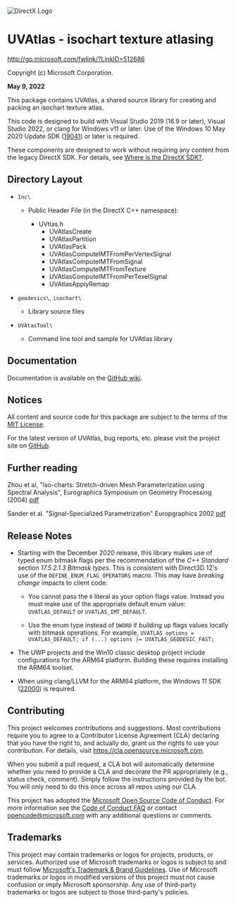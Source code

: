 ![DirectX Logo](https://raw.githubusercontent.com/wiki/Microsoft/UVAtlas/Dx_logo.GIF)

# UVAtlas - isochart texture atlasing

http://go.microsoft.com/fwlink/?LinkID=512686

Copyright (c) Microsoft Corporation.

**May 9, 2022**

This package contains UVAtlas, a shared source library for creating and packing an isochart texture atlas.

This code is designed to build with Visual Studio 2019 (16.9 or later), Visual Studio 2022, or clang for Windows v11 or later. Use of the Windows 10 May 2020 Update SDK ([19041](https://walbourn.github.io/windows-10-may-2020-update-sdk/)) or later is required.

These components are designed to work without requiring any content from the legacy DirectX SDK. For details, see [Where is the DirectX SDK?](https://aka.ms/dxsdk).

## Directory Layout

* ``Inc\``

  + Public Header File (in the DirectX C++ namespace):

    * UVtlas.h
      - UVAtlasCreate
      - UVAtlasPartition
      - UVAtlasPack
      - UVAtlasComputeIMTFromPerVertexSignal
      - UVAtlasComputeIMTFromSignal
      - UVAtlasComputeIMTFromTexture
      - UVAtlasComputeIMTFromPerTexelSignal
      - UVAtlasApplyRemap

* ``geodesics\``, ``isochart\``

  + Library source files

* ``UVAtasTool\``

  + Command line tool and sample for UVAtlas library

## Documentation

Documentation is available on the [GitHub wiki](https://github.com/Microsoft/UVAtlas/wiki).

## Notices

All content and source code for this package are subject to the terms of the [MIT License](https://github.com/microsoft/UVAtlas/blob/main/LICENSE).

For the latest version of UVAtlas, bug reports, etc. please visit the project site on [GitHub](https://github.com/microsoft/UVAtlas).

## Further reading

Zhou et al, "Iso-charts: Stretch-driven Mesh Parameterization using Spectral Analysis",
Eurographics Symposium on Geometry Processing (2004) [pdf](
http://research.microsoft.com/en-us/um/people/johnsny/papers/isochart.pdf)

Sander et al. "Signal-Specialized Parametrization" Europgraphics 2002 [pdf](http://research.microsoft.com/en-us/um/people/johnsny/papers/ssp.pdf)

## Release Notes

* Starting with the December 2020 release, this library makes use of typed enum bitmask flags per the recommendation of the _C++ Standard_ section *17.5.2.1.3 Bitmask types*. This is consistent with Direct3D 12's use of the ``DEFINE_ENUM_FLAG_OPERATORS`` macro. This may have *breaking change* impacts to client code:

  * You cannot pass the ``0`` literal as your option flags value. Instead you must make use of the appropriate default enum value: ``UVATLAS_DEFAULT`` or ``UVATLAS_IMT_DEFAULT``.

  * Use the enum type instead of ``DWORD`` if building up flags values locally with bitmask operations. For example, ``UVATLAS options = UVATLAS_DEFAULT; if (...) options |= UVATLAS_GEODESIC_FAST;``

* The UWP projects and the Win10 classic desktop project include configurations for the ARM64 platform. Building these requires installing the ARM64 toolset.

* When using clang/LLVM for the ARM64 platform, the Windows 11 SDK ([22000](https://walbourn.github.io/windows-sdk-for-windows-11/)) is required.

## Contributing

This project welcomes contributions and suggestions. Most contributions require you to agree to a Contributor License Agreement (CLA) declaring that you have the right to, and actually do, grant us the rights to use your contribution. For details, visit https://cla.opensource.microsoft.com.

When you submit a pull request, a CLA bot will automatically determine whether you need to provide a CLA and decorate the PR appropriately (e.g., status check, comment). Simply follow the instructions provided by the bot. You will only need to do this once across all repos using our CLA.

This project has adopted the [Microsoft Open Source Code of Conduct](https://opensource.microsoft.com/codeofconduct/). For more information see the [Code of Conduct FAQ](https://opensource.microsoft.com/codeofconduct/faq/) or contact [opencode@microsoft.com](mailto:opencode@microsoft.com) with any additional questions or comments.

## Trademarks

This project may contain trademarks or logos for projects, products, or services. Authorized use of Microsoft trademarks or logos is subject to and must follow [Microsoft's Trademark & Brand Guidelines](https://www.microsoft.com/en-us/legal/intellectualproperty/trademarks/usage/general). Use of Microsoft trademarks or logos in modified versions of this project must not cause confusion or imply Microsoft sponsorship. Any use of third-party trademarks or logos are subject to those third-party's policies.
